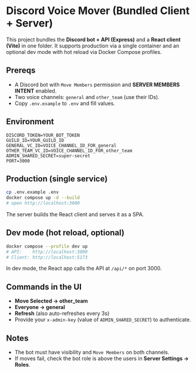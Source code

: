 # Discord Voice Mover (Bundled Client + Server)

This project bundles the **Discord bot + API (Express)** and a **React client (Vite)** in one folder.
It supports production via a single container and an optional dev mode with hot reload via Docker Compose profiles.

## Prereqs
- A Discord bot with `Move Members` permission and **SERVER MEMBERS INTENT** enabled.
- Two voice channels: `general` and `other_team` (use their IDs).
- Copy `.env.example` to `.env` and fill values.

## Environment
```
DISCORD_TOKEN=YOUR_BOT_TOKEN
GUILD_ID=YOUR_GUILD_ID
GENERAL_VC_ID=VOICE_CHANNEL_ID_FOR_general
OTHER_TEAM_VC_ID=VOICE_CHANNEL_ID_FOR_other_team
ADMIN_SHARED_SECRET=super-secret
PORT=3000
```

## Production (single service)
```bash
cp .env.example .env
docker compose up -d --build
# open http://localhost:3000
```
The server builds the React client and serves it as a SPA.

## Dev mode (hot reload, optional)
```bash
docker compose --profile dev up
# API:    http://localhost:3000
# Client: http://localhost:5173
```
In dev mode, the React app calls the API at `/api/*` on port 3000.

## Commands in the UI
- **Move Selected → other_team**
- **Everyone → general**
- **Refresh** (also auto-refreshes every 3s)
- Provide your `x-admin-key` (value of `ADMIN_SHARED_SECRET`) to authenticate.

## Notes
- The bot must have visibility and `Move Members` on both channels.
- If moves fail, check the bot role is above the users in **Server Settings → Roles**.
